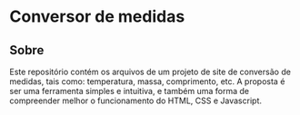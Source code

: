 # Conversor de medidas

## Sobre

Este repositório contém os arquivos de um projeto de site de conversão de medidas, tais como: temperatura, massa, comprimento, etc. A proposta é ser uma ferramenta simples e intuitiva, e também uma forma de compreender melhor o funcionamento do HTML, CSS e Javascript.
